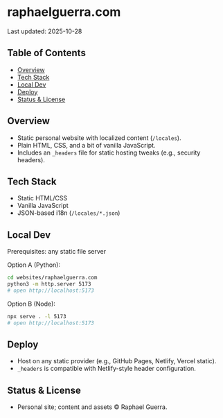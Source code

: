 # raphaelguerra.com

Last updated: 2025-10-28

## Table of Contents

<!-- TOC start -->
- [Overview](#overview)
- [Tech Stack](#tech-stack)
- [Local Dev](#local-dev)
- [Deploy](#deploy)
- [Status & License](#status-license)
<!-- TOC end -->

## Overview
- Static personal website with localized content (`/locales`).
- Plain HTML, CSS, and a bit of vanilla JavaScript.
- Includes an `_headers` file for static hosting tweaks (e.g., security headers).

## Tech Stack
- Static HTML/CSS
- Vanilla JavaScript
- JSON-based i18n (`/locales/*.json`)

## Local Dev
Prerequisites: any static file server

Option A (Python):

```bash
cd websites/raphaelguerra.com
python3 -m http.server 5173
# open http://localhost:5173
```

Option B (Node):

```bash
npx serve . -l 5173
# open http://localhost:5173
```

## Deploy
- Host on any static provider (e.g., GitHub Pages, Netlify, Vercel static).
- `_headers` is compatible with Netlify-style header configuration.

## Status & License
- Personal site; content and assets © Raphael Guerra.
